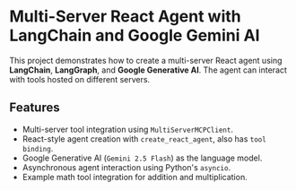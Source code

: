 # Multi-Server React Agent with LangChain and Google Gemini AI

This project demonstrates how to create a multi-server React agent using **LangChain**, **LangGraph**, and **Google Generative AI**. The agent can interact with tools hosted on different servers.

## Features

- Multi-server tool integration using `MultiServerMCPClient`.
- React-style agent creation with `create_react_agent`, also has `tool binding`.
- Google Generative AI (`Gemini 2.5 Flash`) as the language model.
- Asynchronous agent interaction using Python's `asyncio`.
- Example math tool integration for addition and multiplication.



